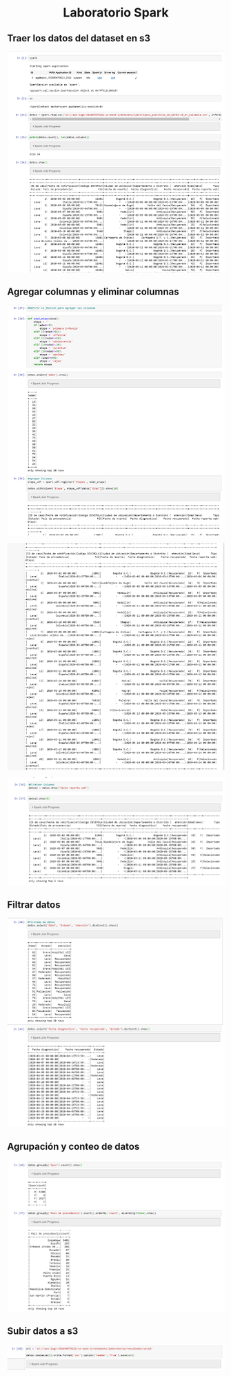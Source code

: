 # <div align="center">Laboratorio Spark</div>


## Traer los datos del dataset en s3
![](images/1.PNG)

## Agregar columnas y eliminar columnas
![](images/2.PNG)

![](images/3.PNG)

![](images/4.PNG)

## Filtrar datos
![](images/5.PNG)

## Agrupación y conteo de datos
![](images/6.PNG)

## Subir datos a s3
![](images/7.PNG)
